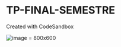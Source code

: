 # TP-FINAL-SEMESTRE
Created with CodeSandbox


![image](https://user-images.githubusercontent.com/6251624/169423211-bcc36b66-58b1-449e-b221-f32795c1536d.png) = 800x600
